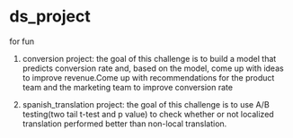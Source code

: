 # ds_project
for fun

1. conversion project: the goal of this challenge is to build a model that predicts conversion rate and, based on the model, come up with ideas to improve revenue.Come up with recommendations for the product team and the marketing team to improve conversion rate

2. spanish_translation project: the goal of this challenge is to use A/B testing(two tail t-test and p value) to check whether or not localized translation performed better than non-local translation.
